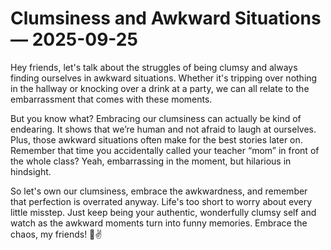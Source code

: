 # Clumsiness and Awkward Situations — 2025-09-25

Hey friends, let's talk about the struggles of being clumsy and always finding ourselves in awkward situations. Whether it's tripping over nothing in the hallway or knocking over a drink at a party, we can all relate to the embarrassment that comes with these moments.

But you know what? Embracing our clumsiness can actually be kind of endearing. It shows that we’re human and not afraid to laugh at ourselves. Plus, those awkward situations often make for the best stories later on. Remember that time you accidentally called your teacher “mom” in front of the whole class? Yeah, embarrassing in the moment, but hilarious in hindsight.

So let's own our clumsiness, embrace the awkwardness, and remember that perfection is overrated anyway. Life's too short to worry about every little misstep. Just keep being your authentic, wonderfully clumsy self and watch as the awkward moments turn into funny memories. Embrace the chaos, my friends! 🤪✌️